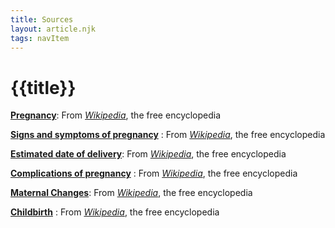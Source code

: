 ```yaml
---
title: Sources
layout: article.njk
tags: navItem
---
```

# {{title}}
 **[Pregnancy](/expecting/one/)**: From  *[Wikipedia](https://en.wikipedia.org/wiki/Pregnancy)*, the free encyclopedia

**[Signs and symptoms of pregnancy](/expecting/two/)** : From  *[Wikipedia](https://en.wikipedia.org/wiki/Signs_and_symptoms_of_pregnancy)*, the free encyclopedia

 **[Estimated date of delivery](/expecting/three/)**: From  *[Wikipedia](https://en.wikipedia.org/wiki/Estimated_date_of_delivery)*, the free encyclopedia

**[Complications of pregnancy](/expecting/four/)**  : From  *[Wikipedia](https://en.wikipedia.org/wiki/Complications_of_pregnancy)*, the free encyclopedia

 **[Maternal Changes](/expecting/five/)**: From  *[Wikipedia](https://en.wikipedia.org/wiki/Maternal_physiological_changes_in_pregnancy)*, the free encyclopedia

**[Childbirth](/expecting/six/)** : From  *[Wikipedia](https://en.wikipedia.org/wiki/Childbirth)*, the free encyclopedia